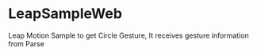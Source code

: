 LeapSampleWeb
=============

Leap Motion Sample to get Circle Gesture, It receives gesture information from Parse
